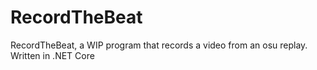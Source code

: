 # RecordTheBeat
RecordTheBeat, a WIP program that records a video from an osu replay. Written in .NET Core

